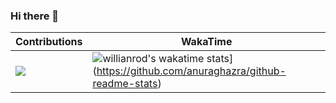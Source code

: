 ### Hi there 👋

|   Contributions   |   WakaTime   |
| ---- | ---- |
|   ![](https://github-readme-stats.vercel.app/api?username=zhangjingcode&count_private=true&show_icons=true&theme=radical)   | ![willianrod's wakatime stats](https://github-readme-stats.vercel.app/api/wakatime?username=zhangjingcode)](https://github.com/anuraghazra/github-readme-stats)|
<!--
**zhangjingcode/zhangjingcode** is a ✨ _special_ ✨ repository because its `README.md` (this file) appears on your GitHub profile.

Here are some ideas to get you started:

- 🔭 I’m currently working on ...
- 🌱 I’m currently learning ...
- 👯 I’m looking to collaborate on ...
- 🤔 I’m looking for help with ...
- 💬 Ask me about ...
- 📫 How to reach me: ...
- 😄 Pronouns: ...
- ⚡ Fun fact: ...
-->
